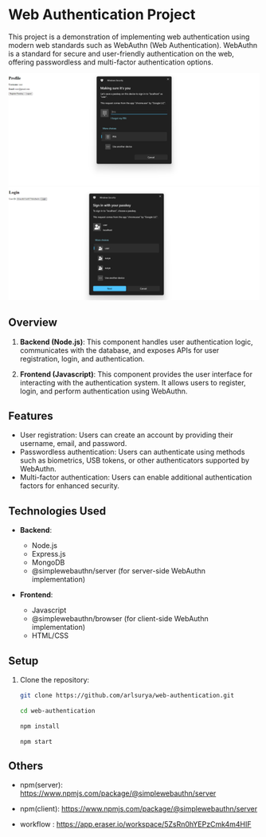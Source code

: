 # Web Authentication Project

This project is a demonstration of implementing web authentication using modern web standards such as WebAuthn (Web Authentication). WebAuthn is a standard for secure and user-friendly authentication on the web, offering passwordless and multi-factor authentication options.

![auth img](https://raw.githubusercontent.com/arlsurya/web-authentication/master/public/screenshots/s1.png)
![auth img](https://raw.githubusercontent.com/arlsurya/web-authentication/master/public/screenshots/s2.png)


## Overview


1. **Backend (Node.js)**: This component handles user authentication logic, communicates with the database, and exposes APIs for user registration, login, and authentication.
   
2. **Frontend (Javascript)**: This component provides the user interface for interacting with the authentication system. It allows users to register, login, and perform authentication using WebAuthn.

## Features

- User registration: Users can create an account by providing their username, email, and password.
- Passwordless authentication: Users can authenticate using methods such as biometrics, USB tokens, or other authenticators supported by WebAuthn.
- Multi-factor authentication: Users can enable additional authentication factors for enhanced security.

## Technologies Used

- **Backend**:
  - Node.js
  - Express.js
  - MongoDB 
  - @simplewebauthn/server (for server-side WebAuthn implementation)

- **Frontend**:
  - Javascript
  - @simplewebauthn/browser (for client-side WebAuthn implementation)
  - HTML/CSS

## Setup

1. Clone the repository:

   ```bash
   git clone https://github.com/arlsurya/web-authentication.git

   ```

   ```bash
   cd web-authentication

   ```

   ```bash
   npm install
   ```

   ```
   npm start
   ```


## Others

- npm(server): https://www.npmjs.com/package/@simplewebauthn/server
- npm(client): https://www.npmjs.com/package/@simplewebauthn/server

- workflow : https://app.eraser.io/workspace/5ZsRn0hYEPzCmk4m4HIF


